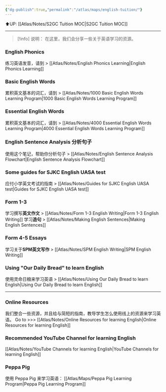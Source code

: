 ```yaml
---
{"dg-publish":true,"permalink":"/atlas/maps/english-tuition/"}
---
```


⬆️UP: [[Atlas/Notes/S2GC Tuition MOC\|S2GC Tuition MOC]]

---
> [!info] 说明：
在这里，我们会分享一些关于英语学习的资源。

### English Phonics
练习英语发音，请到 > [[Atlas/Notes/English Phonics Learning\|English Phonics Learning]]

### Basic English Words
累积英文基本的词汇，请到 > [[Atlas/Notes/1000 Basic English Words Learning Program\|1000 Basic English Words Learning Program]]
### Essential English Words
累积英文基本的词汇，请到 > [[Atlas/Notes/4000 Essential English Words Learning Program\|4000 Essential English Words Learning Program]]

### English Sentence Analysis 分析句子
使用这个笔记，帮助你分析句子 > [[Atlas/Notes/English Sentence Analysis Flowchart\|English Sentence Analysis Flowchart]]
### Some guides for SJKC English UASA test
应付小学英文考试的指南 > [[Atlas/Notes/Guides for SJKC English UASA test\|Guides for SJKC English UASA test]]

### Form 1-3
学习撰写**英文作文** > [[Atlas/Notes/Form 1-3 English Writing\|Form 1-3 English Writing]]
学习**造句** > [[Atlas/Notes/Making English Sentences\|Making English Sentences]]

### Form 4-5 Essays
学习关于**SPM英文写作** > [[Atlas/Notes/SPM English Writing\|SPM English Writing]]

### Using "Our Daily Bread" to learn English
使用灵命日粮来学习英语 > [[Atlas/Notes/Using Our Daily Bread to learn English\|Using Our Daily Bread to learn English]]

---
### Online Resources
我们整合一些资源，并且给与简短的指南，教导学生怎么使用线上的资源来学习英语。
Go to >>> [[Atlas/Notes/Online Resources for learning English\|Online Resources for learning English]]
### Recommended YouTube Channel for learning English
[[Atlas/Notes/YouTube Channels for learning English\|YouTube Channels for learning English]]

### Peppa Pig
使用 Peppa Pig 来学习英语： [[Atlas/Maps/Peppa Pig Learning Program\|Peppa Pig Learning Program]]